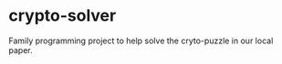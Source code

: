 crypto-solver
=============

Family programming project to help solve the cryto-puzzle in our local paper.

